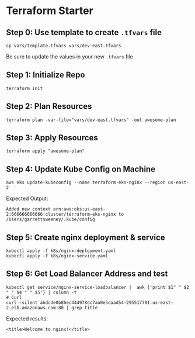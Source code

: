 # Terraform Starter

## Step 0: Use template to create `.tfvars` file
```
cp vars/template.tfvars vars/dev-east.tfvars
```
Be sure to update the values in your new `.tfvars` file

## Step 1: Initialize Repo
```
terraform init
```

## Step 2: Plan Resources
```
terraform plan -var-file="vars/dev-east.tfvars" -out awesome-plan
```

## Step 3: Apply Resources
```
terraform apply "awesome-plan"
```

## Step 4: Update Kube Config on Machine
```
aws eks update-kubeconfig --name terraform-eks-nginx --region us-east-2
```
Expected Output:
```
Added new context arn:aws:eks:us-east-2:666666666666:cluster/terraform-eks-nginx to /Users/garrettsweeney/.kube/config
```

## Step 5: Create nginx deployment & service
```
kubectl apply -f k8s/nginx-deployment.yaml
kubectl apply -f k8s/nginx-service.yaml
```

## Step 6: Get Load Balancer Address and test
```
kubectl get service/nginx-service-loadbalancer |  awk {'print $1" " $2 " " $4 " " $5'} | column -t
# Curl
curl -silent abdcde0b86ec444978dc7aa0e5daad54-295517781.us-east-2.elb.amazonaws.com:80 | grep title
```
Expected results:
```
<title>Welcome to nginx!</title>
```
